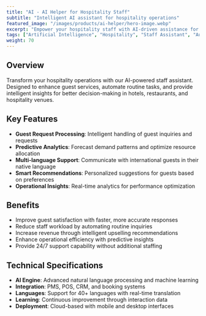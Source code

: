 ```yaml
---
title: "AI - AI Helper for Hospitality Staff"
subtitle: "Intelligent AI assistant for hospitality operations"
featured_image: "/images/products/ai-helper/hero-image.webp" 
excerpt: "Empower your hospitality staff with AI-driven assistance for guest services, operational efficiency, and personalized experiences."
tags: ["Artificial Intelligence", "Hospitality", "Staff Assistant", "Automation"]
weight: 70
---
```


## Overview

Transform your hospitality operations with our AI-powered staff assistant. Designed to enhance guest services, automate routine tasks, and provide intelligent insights for better decision-making in hotels, restaurants, and hospitality venues.

## Key Features

- **Guest Request Processing**: Intelligent handling of guest inquiries and requests
- **Predictive Analytics**: Forecast demand patterns and optimize resource allocation
- **Multi-language Support**: Communicate with international guests in their native language
- **Smart Recommendations**: Personalized suggestions for guests based on preferences
- **Operational Insights**: Real-time analytics for performance optimization

## Benefits

- Improve guest satisfaction with faster, more accurate responses
- Reduce staff workload by automating routine inquiries
- Increase revenue through intelligent upselling recommendations
- Enhance operational efficiency with predictive insights
- Provide 24/7 support capability without additional staffing

## Technical Specifications

- **AI Engine**: Advanced natural language processing and machine learning
- **Integration**: PMS, POS, CRM, and booking systems
- **Languages**: Support for 40+ languages with real-time translation
- **Learning**: Continuous improvement through interaction data
- **Deployment**: Cloud-based with mobile and desktop interfaces